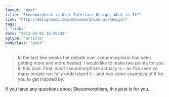 ```yaml
---
layout: "post"
title: "Skeuomorphism in User Interface Design, What is It?"
link: "http://designmodo.com/skeuomorphism-ui-design/"
tags: 
- "links"
date: "2013-02-05 16:29:02"
ogtype: "article"
bodyclass: "post"
---
```


> In the last few weeks the debate over skeuomorphism has been getting more and more heated. I would like to make two points for you in this post. First, what skeuomorphism actually is – as I’ve seen so many people not fully understand it – and two some examples of it for you to get inspired by.

If you have any questions about Skeuomorphism, this post is for you..